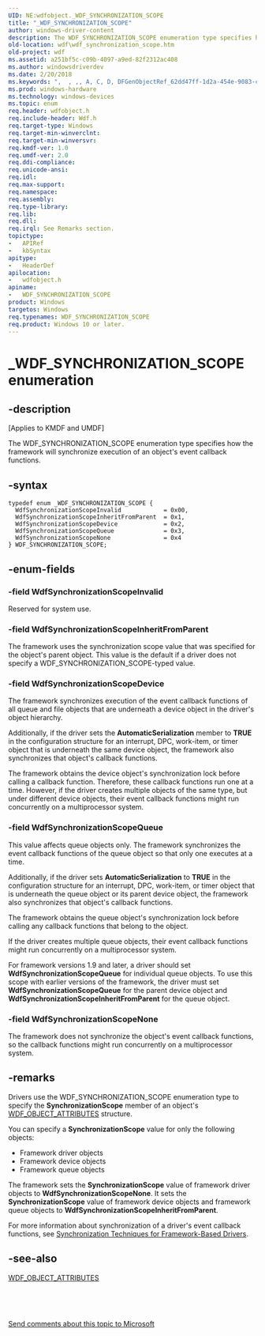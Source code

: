 ```yaml
---
UID: NE:wdfobject._WDF_SYNCHRONIZATION_SCOPE
title: "_WDF_SYNCHRONIZATION_SCOPE"
author: windows-driver-content
description: The WDF_SYNCHRONIZATION_SCOPE enumeration type specifies how the framework will synchronize execution of an object's event callback functions.
old-location: wdf\wdf_synchronization_scope.htm
old-project: wdf
ms.assetid: a251bf5c-c09b-4097-a9ed-82f2312ac408
ms.author: windowsdriverdev
ms.date: 2/20/2018
ms.keywords: ",  , ,, A, C, D, DFGenObjectRef_62dd47ff-1d2a-454e-9083-cbf68f1679d2.xml, E, F, H, I, N, O, P, R, S, T, W, WDF_SYNCHRONIZATION_SCOPE, WDF_SYNCHRONIZATION_SCOPE enumeration, WdfSynchronizationScopeDevice, WdfSynchronizationScopeInheritFromParent, WdfSynchronizationScopeInvalid, WdfSynchronizationScopeNone, WdfSynchronizationScopeQueue, Y, Z, _, _WDF_SYNCHRONIZATION_SCOPE, kmdf.wdf_synchronization_scope, wdf.wdf_synchronization_scope, wdfobject/WDF_SYNCHRONIZATION_SCOPE, wdfobject/WdfSynchronizationScopeDevice, wdfobject/WdfSynchronizationScopeInheritFromParent, wdfobject/WdfSynchronizationScopeInvalid, wdfobject/WdfSynchronizationScopeNone, wdfobject/WdfSynchronizationScopeQueue"
ms.prod: windows-hardware
ms.technology: windows-devices
ms.topic: enum
req.header: wdfobject.h
req.include-header: Wdf.h
req.target-type: Windows
req.target-min-winverclnt: 
req.target-min-winversvr: 
req.kmdf-ver: 1.0
req.umdf-ver: 2.0
req.ddi-compliance: 
req.unicode-ansi: 
req.idl: 
req.max-support: 
req.namespace: 
req.assembly: 
req.type-library: 
req.lib: 
req.dll: 
req.irql: See Remarks section.
topictype:
-	APIRef
-	kbSyntax
apitype:
-	HeaderDef
apilocation:
-	wdfobject.h
apiname:
-	WDF_SYNCHRONIZATION_SCOPE
product: Windows
targetos: Windows
req.typenames: WDF_SYNCHRONIZATION_SCOPE
req.product: Windows 10 or later.
---
```


# _WDF_SYNCHRONIZATION_SCOPE enumeration


## -description


<p class="CCE_Message">[Applies to KMDF and UMDF]

The WDF_SYNCHRONIZATION_SCOPE enumeration type specifies how the framework will synchronize execution of an object's event callback functions.


## -syntax


````
typedef enum _WDF_SYNCHRONIZATION_SCOPE { 
  WdfSynchronizationScopeInvalid            = 0x00,
  WdfSynchronizationScopeInheritFromParent  = 0x1,
  WdfSynchronizationScopeDevice             = 0x2,
  WdfSynchronizationScopeQueue              = 0x3,
  WdfSynchronizationScopeNone               = 0x4
} WDF_SYNCHRONIZATION_SCOPE;
````


## -enum-fields




### -field WdfSynchronizationScopeInvalid

Reserved for system use.


### -field WdfSynchronizationScopeInheritFromParent

The framework uses the synchronization scope value that was specified for the object's parent object. This value is the default if a driver does not specify a WDF_SYNCHRONIZATION_SCOPE-typed value.


### -field WdfSynchronizationScopeDevice

The framework synchronizes execution of the event callback functions of all queue and file objects that are underneath a device object in the driver's object hierarchy. 

Additionally, if the driver sets the <b>AutomaticSerialization</b> member to <b>TRUE</b> in the configuration structure for an interrupt, DPC, work-item, or timer object that is underneath the same device object, the framework also synchronizes that object's callback functions. 

The framework obtains the device object's synchronization lock before calling a callback function. Therefore, these callback functions run one at a time. However, if the driver creates multiple objects of the same type, but under different device objects, their event callback functions might run concurrently on a multiprocessor system.


### -field WdfSynchronizationScopeQueue

This value affects queue objects only. The framework synchronizes the event callback functions of the queue object so that only one executes at a time. 

Additionally, if the driver sets <b>AutomaticSerialization</b> to <b>TRUE</b> in the configuration structure for an interrupt, DPC, work-item, or timer object that is underneath the queue object or its parent device object, the framework also synchronizes that object's callback functions. 

The framework obtains the queue object's synchronization lock before calling any callback functions that belong to the object. 

If the driver creates multiple queue objects, their event callback functions might run concurrently on a multiprocessor system.

For framework versions 1.9 and later, a driver should set <b>WdfSynchronizationScopeQueue</b> for individual queue objects. To use this scope with earlier versions of the framework, the driver must set <b>WdfSynchronizationScopeQueue</b> for the parent device object and <b>WdfSynchronizationScopeInheritFromParent</b> for the queue object.


### -field WdfSynchronizationScopeNone

The framework does not synchronize the object's event callback functions, so the callback functions might run concurrently on a multiprocessor system.


## -remarks



Drivers use the WDF_SYNCHRONIZATION_SCOPE enumeration type to specify the <b>SynchronizationScope</b> member of an object's <a href="..\wdfobject\ns-wdfobject-_wdf_object_attributes.md">WDF_OBJECT_ATTRIBUTES</a> structure.

You can specify a <b>SynchronizationScope</b> value for only the following objects:

<ul>
<li>
Framework driver objects

</li>
<li>
Framework device objects

</li>
<li>
Framework queue objects

</li>
</ul>
The framework sets the <b>SynchronizationScope</b> value of framework driver objects to <b>WdfSynchronizationScopeNone</b>. It sets the <b>SynchronizationScope</b> value of framework device objects and framework queue objects to <b>WdfSynchronizationScopeInheritFromParent</b>.

For more information about synchronization of a driver's event callback functions, see <a href="https://docs.microsoft.com/en-us/windows-hardware/drivers/wdf/synchronization-techniques-for-wdf-drivers">Synchronization Techniques for Framework-Based Drivers</a>.




## -see-also

<a href="..\wdfobject\ns-wdfobject-_wdf_object_attributes.md">WDF_OBJECT_ATTRIBUTES</a>



 

 

<a href="mailto:wsddocfb@microsoft.com?subject=Documentation%20feedback [wdf\wdf]:%20WDF_SYNCHRONIZATION_SCOPE enumeration%20 RELEASE:%20(2/20/2018)&amp;body=%0A%0APRIVACY STATEMENT%0A%0AWe use your feedback to improve the documentation. We don't use your email address for any other purpose, and we'll remove your email address from our system after the issue that you're reporting is fixed. While we're working to fix this issue, we might send you an email message to ask for more info. Later, we might also send you an email message to let you know that we've addressed your feedback.%0A%0AFor more info about Microsoft's privacy policy, see http://privacy.microsoft.com/en-us/default.aspx." title="Send comments about this topic to Microsoft">Send comments about this topic to Microsoft</a>

